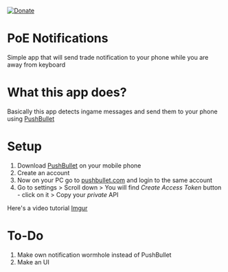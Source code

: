 
[![Donate](https://img.shields.io/badge/Donate-PayPal-green.svg)](https://www.paypal.com/donate/?hosted_button_id=FH4PR6N4RPGL4) 

# PoE Notifications
Simple app that will send trade notification to your phone while you are away from keyboard


# What this app does?
Basically this app detects ingame messages and send them to your phone using [PushBullet](https://play.google.com/store/apps/details?id=com.pushbullet.android&referrer=utm_source%3Dpushbullet.com)


# Setup
1. Download [PushBullet](https://play.google.com/store/apps/details?id=com.pushbullet.android&referrer=utm_source%3Dpushbullet.com) on your mobile phone 
2. Create an account
3. Now on your PC go to [pushbullet.com](https://www.pushbullet.com) and login to the same account
4. Go to settings > Scroll down > You will find *Create Access Token* button - click on it > Copy your *private* API 

  Here's a video tutorial [Imgur](https://imgur.com/a/whSJiOV)
  
  
# To-Do

1. Make own notification wormhole instead of PushBullet
2. Make an UI
